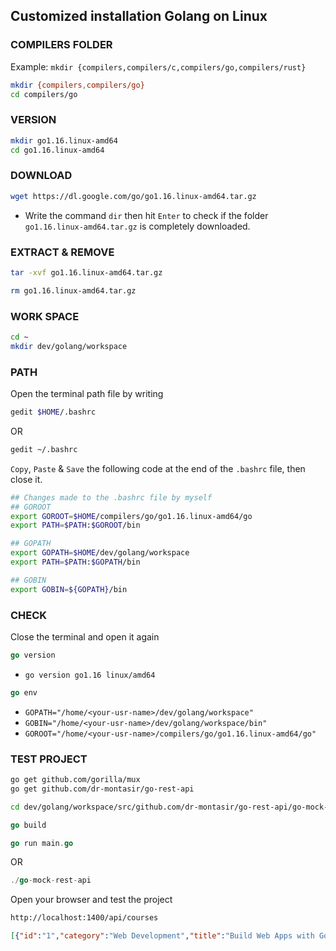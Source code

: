 ## Customized installation Golang on Linux



### COMPILERS FOLDER

Example: `mkdir {compilers,compilers/c,compilers/go,compilers/rust}`

```bash
mkdir {compilers,compilers/go}
cd compilers/go
```



### VERSION 

```bash
mkdir go1.16.linux-amd64
cd go1.16.linux-amd64
```



### DOWNLOAD

```bash
wget https://dl.google.com/go/go1.16.linux-amd64.tar.gz
```

* Write the command `dir` then hit `Enter` to check if the folder `go1.16.linux-amd64.tar.gz` is completely downloaded.



### EXTRACT & REMOVE

```bash
tar -xvf go1.16.linux-amd64.tar.gz
```

```bash
rm go1.16.linux-amd64.tar.gz
```



### WORK SPACE

```bash
cd ~
mkdir dev/golang/workspace
```



### PATH

Open the terminal path file by writing

```bash
gedit $HOME/.bashrc
```

OR

```bash
gedit ~/.bashrc
```

`Copy`, `Paste` & `Save` the following code at the end of the `.bashrc` file, then close it.

```bash
## Changes made to the .bashrc file by myself
## GOROOT
export GOROOT=$HOME/compilers/go/go1.16.linux-amd64/go
export PATH=$PATH:$GOROOT/bin

## GOPATH
export GOPATH=$HOME/dev/golang/workspace
export PATH=$PATH:$GOPATH/bin

## GOBIN
export GOBIN=${GOPATH}/bin
```



### CHECK

Close the terminal and open it again

```go
go version
```

* `go version go1.16 linux/amd64`

```go
go env
```

* `GOPATH="/home/<your-usr-name>/dev/golang/workspace"`
* `GOBIN="/home/<your-usr-name>/dev/golang/workspace/bin"`
* `GOROOT="/home/<your-usr-name>/compilers/go/go1.16.linux-amd64/go"`



### TEST PROJECT

```bash
go get github.com/gorilla/mux
go get github.com/dr-montasir/go-rest-api
```

```bash
cd dev/golang/workspace/src/github.com/dr-montasir/go-rest-api/go-mock-rest-api
```

```GO
go build
```

```go
go run main.go
```

OR

```GO
./go-mock-rest-api
```

Open your browser and test the project

```cmd
http://localhost:1400/api/courses
```

```json
[{"id":"1","category":"Web Development","title":"Build Web Apps with Go Language","instructor":{"firstName":"Rob","lastName":"Pike"},"cousreDuration":"4 months"},{"id":"2","category":"Mobile App Development","title":"Build Mobile Apps with Flutter Dart","instructor":{"firstName":"Lars","lastName":"Bak"},"cousreDuration":"5 months"}]
```

